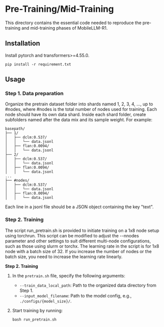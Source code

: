 # Pre-Training/Mid-Training

This directory contains the essential code needed to reproduce the pre-training and mid-training phases of MobileLLM-R1.

## Installation
Install pytorch and transformers>=4.55.0.
```
pip install -r requirement.txt
```
## Usage
### Step 1. Data preparation
Organize the pretrain dataset folder into shards named 1, 2, 3, 4, ..., up to #nodes, where #nodes is the total number of nodes used for training. Each node should have its own data shard. Inside each shard folder, create subfolders named after the data mix and its sample weight. For example:
```
basepath/
├── 1/
│   ├── dclm:0.537/
│   │   └── data.jsonl
│   ├── flan:0.0094/
│   │   └── data.jsonl
├── 2/
│   ├── dclm:0.537/
│   │   └── data.jsonl
│   ├── flan:0.0094/
│   │   └── data.jsonl
...
├── #nodes/
│   ├── dclm:0.537/
│   │   └── data.jsonl
│   ├── flan:0.0094/
│   │   └── data.jsonl
```
Each line in a jsonl file should be a JSON object containing the key "text".

### Step 2. Training
The script run_pretrain.sh is provided to initiate training on a 1x8 node setup using torchrun. This script can be modified to adjust the --nnodes parameter and other settings to suit different multi-node configurations, such as those using slurm or torchx. The learning rate in the script is for 1x8 node with a batch size of 32. If you increase the number of nodes or the batch size, you need to increase the learning rate linearly.

**Step 2. Training**

1. In the `pretrain.sh` file, specify the following arguments:
   - `--train_data_local_path`: Path to the organized data directory from Step 1.
   - `--input_model_filename`: Path to the model config, e.g., `./configs/{model_size}/`.

2. Start training by running:
   ```
   bash run_pretrain.sh
   ```
